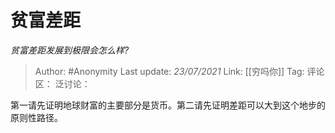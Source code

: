 # 贫富差距
*贫富差距发展到极限会怎么样?*

> Author: #Anonymity
> Last update: *23/07/2021*
> Link: [[穷吗你]]
> Tag:
> 评论区：
> 泛讨论：

第一请先证明地球财富的主要部分是货币。第二请先证明差距可以大到这个地步的原则性路径。
